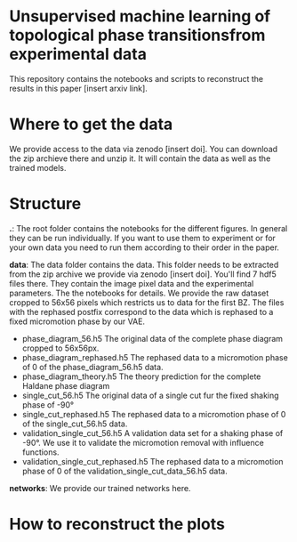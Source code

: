 # Unsupervised machine learning of topological phase transitionsfrom experimental data
This repository contains the notebooks and scripts to reconstruct the results in this paper [insert arxiv link].

# Where to get the data
We provide access to the data via zenodo [insert doi]. You can download the zip archieve there and unzip it. It will contain the data as well as the trained models.

# Structure
**.**: The root folder contains the notebooks for the different figures. In general they can be run individually. If you want to use them to experiment or for your own data you need to run them according to their order in the paper.

**data**: The data folder contains the data. This folder needs to be extracted from the zip archive we provide via zenodo [insert doi]. You'll find 7 hdf5 files there. They contain the image pixel data and the experimental parameters. The the notebooks for details. We provide the raw dataset cropped to 56x56 pixels which restricts us to data for the first BZ. The files with the rephased postfix correspond to the data which is rephased to a fixed micromotion phase by our VAE.
* phase_diagram_56.h5 The original data of the complete phase diagram cropped to 56x56px.
* phase_diagram_rephased.h5 The rephased data to a micromotion phase of 0 of the phase_diagram_56.h5 data.
* phase_diagram_theory.h5 The theory prediction for the complete Haldane phase diagram
* single_cut_56.h5 The original data of a single cut fur the fixed shaking phase of -90°
* single_cut_rephased.h5 The rephased data to a micromotion phase of 0 of the single_cut_56.h5 data.
* validation_single_cut_56.h5 A validation data set for a shaking phase of -90°. We use it to validate the micromotion removal with influence functions.
* validation_single_cut_rephased.h5  The rephased data to a micromotion phase of 0 of the validation_single_cut_data_56.h5 data.


**networks**: We provide our trained networks here.

# How to reconstruct the plots
